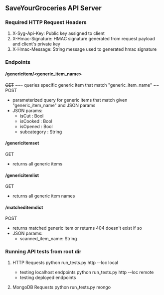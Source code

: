 ## SaveYourGroceries API Server

### Required HTTP Request Headers 
1. X-Syg-Api-Key: Public key assigned to client 
2. X-Hmac-Signature: HMAC signature generated from request payload and client's private key 
3. X-Hmac-Message: String message used to generated hmac signature

### Endpoints 
#### /genericitem/<generic_item_name>
~~GET~~
~~- queries specific generic item that match "generic_item_name" ~~
POST 
- parameterized query for generic items that match given "generic_item_name" and JSON params
- JSON params: 
   - isCut : Bool
   - isCooked : Bool
   - isOpened : Bool
   - subcategory : String 
#### /genericitemset
GET 
- returns all generic items 
#### /genericitemlist
GET 
- returns all generic item names 
#### /matcheditemdict
POST
- returns matched generic item  or returns 404 doesn't exist if so
- JSON params:
   - scanned_item_name: String 

### Running API tests from root dir 

1. HTTP Requests
   python run_tests.py http --loc local
      - testing localhost endpoints
   python run_tests.py http --loc remote
      - testing deployed endpoints

2. MongoDB Requests
   python run_tests.py mongo 

